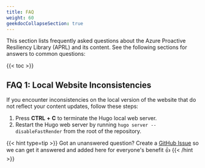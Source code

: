 ```yaml
---
title: FAQ
weight: 60
geekdocCollapseSection: true
---
```


This section lists frequently asked questions about the Azure Proactive Resiliency Library (APRL) and its content. See the following sections for answers to common questions:

{{< toc >}}

## FAQ 1: Local Website Inconsistencies

If you encounter inconsistencies on the local version of the website that do not reflect your content updates, follow these steps:

1. Press **CTRL** **+** **C** to terminate the Hugo local web server.
2. Restart the Hugo web server by running `hugo server --disableFastRender` from the root of the repository.

{{< hint type=tip >}}
Got an unanswered question? Create a [GitHub Issue](https://github.com/Azure/Azure-Proactive-Resiliency-Library-v2/issues) so we can get it answered and added here for everyone's benefit 👍
{{< /hint >}}
